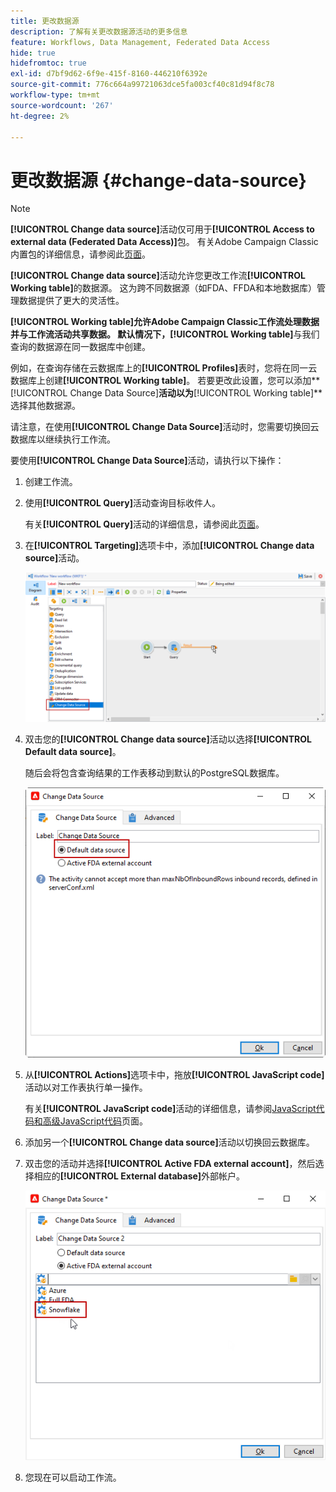 ```yaml
---
title: 更改数据源
description: 了解有关更改数据源活动的更多信息
feature: Workflows, Data Management, Federated Data Access
hide: true
hidefromtoc: true
exl-id: d7bf9d62-6f9e-415f-8160-446210f6392e
source-git-commit: 776c664a99721063dce5fa003cf40c81d94f8c78
workflow-type: tm+mt
source-wordcount: '267'
ht-degree: 2%

---
```


# 更改数据源 {#change-data-source}

>[!NOTE]
>
> **[!UICONTROL Change data source]**&#x200B;活动仅可用于&#x200B;**[!UICONTROL Access to external data (Federated Data Access)]**&#x200B;包。 有关Adobe Campaign Classic内置包的详细信息，请参阅此[页面](../../installation/using/installing-campaign-standard-packages.md)。

**[!UICONTROL Change data source]**&#x200B;活动允许您更改工作流&#x200B;**[!UICONTROL Working table]**&#x200B;的数据源。 这为跨不同数据源（如FDA、FFDA和本地数据库）管理数据提供了更大的灵活性。

**[!UICONTROL Working table]**允许Adobe Campaign Classic工作流处理数据并与工作流活动共享数据。
默认情况下，**[!UICONTROL Working table]**&#x200B;与我们查询的数据源在同一数据库中创建。

例如，在查询存储在云数据库上的&#x200B;**[!UICONTROL Profiles]**&#x200B;表时，您将在同一云数据库上创建&#x200B;**[!UICONTROL Working table]**。
若要更改此设置，您可以添加**[!UICONTROL Change Data Source]**&#x200B;活动以为&#x200B;**[!UICONTROL Working table]**&#x200B;选择其他数据源。

请注意，在使用&#x200B;**[!UICONTROL Change Data Source]**&#x200B;活动时，您需要切换回云数据库以继续执行工作流。

要使用&#x200B;**[!UICONTROL Change Data Source]**&#x200B;活动，请执行以下操作：

1. 创建工作流。

1. 使用&#x200B;**[!UICONTROL Query]**&#x200B;活动查询目标收件人。

   有关&#x200B;**[!UICONTROL Query]**&#x200B;活动的详细信息，请参阅此[页面](../../workflow/using/query.md#creating-a-query)。

1. 在&#x200B;**[!UICONTROL Targeting]**&#x200B;选项卡中，添加&#x200B;**[!UICONTROL Change data source]**&#x200B;活动。

   ![](assets/change-data-source.png)

1. 双击您的&#x200B;**[!UICONTROL Change data source]**&#x200B;活动以选择&#x200B;**[!UICONTROL Default data source]**。

   随后会将包含查询结果的工作表移动到默认的PostgreSQL数据库。

   ![](assets/change-data-source_2.png)

1. 从&#x200B;**[!UICONTROL Actions]**&#x200B;选项卡中，拖放&#x200B;**[!UICONTROL JavaScript code]**&#x200B;活动以对工作表执行单一操作。

   有关&#x200B;**[!UICONTROL JavaScript code]**&#x200B;活动的详细信息，请参阅[JavaScript代码和高级JavaScript代码](../../workflow/using/sql-code-and-javascript-code.md#javascript-code)页面。

1. 添加另一个&#x200B;**[!UICONTROL Change data source]**&#x200B;活动以切换回云数据库。

1. 双击您的活动并选择&#x200B;**[!UICONTROL Active FDA external account]**，然后选择相应的&#x200B;**[!UICONTROL External database]**&#x200B;外部帐户。

   ![](assets/change-data-source_3.png)

1. 您现在可以启动工作流。
